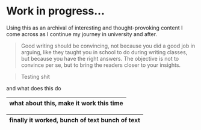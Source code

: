 # Work in progress...

Using this as an archival of interesting and thought-provoking content I come across as I continue my journey in university and after.

> Good writing should be convincing, not because you did a good job in arguing, like they taught you in school to do during writing classes, but because you have the right answers. The objective is not to convince per se, but to bring the readers closer to your insights.

> Testing shit

<div class="boxed">
and what does this do
</div>

| what about this, make it work this time |
|---|

|finally it worked, bunch of text bunch of text|
|---|
